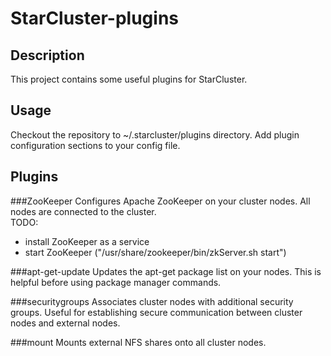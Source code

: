 StarCluster-plugins
===================
Description
-----------
This project contains some useful plugins for StarCluster.

Usage
-----
Checkout the repository to ~/.starcluster/plugins directory.  Add plugin configuration sections to your config file.

Plugins
-------
###ZooKeeper
Configures Apache ZooKeeper on your cluster nodes.  All nodes are connected to the cluster.  
TODO:
- install ZooKeeper as a service
- start ZooKeeper ("/usr/share/zookeeper/bin/zkServer.sh start")

###apt-get-update
Updates the apt-get package list on your nodes.  This is helpful before using package manager commands.

###securitygroups
Associates cluster nodes with additional security groups.  Useful for establishing secure communication between 
cluster nodes and external nodes.  

###mount
Mounts external NFS shares onto all cluster nodes.
